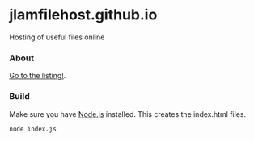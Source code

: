 # jlamfilehost.github.io
Hosting of useful files online

### About

[Go to the listing!](https://jlamfilehost.github.io/).

### Build

Make sure you have [Node.js](https://nodejs.org/en/) installed. This creates the index.html files.

```bash
node index.js
```
